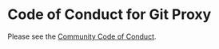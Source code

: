 # Code of Conduct for Git Proxy

Please see the [Community Code of Conduct](https://www.finos.org/code-of-conduct).
